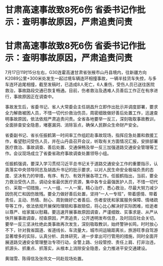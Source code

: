 # 甘肃高速事故致8死6伤 省委书记作批示：查明事故原因，严肃追责问责

# 甘肃高速事故致8死6伤 省委书记作批示：查明事故原因，严肃追责问责

7月17日11时15分左右，G30连霍高速甘肃省张掖市山丹县境内，往新疆方向K2089公里+300米处发生一起过境车辆连环相撞事故，一辆半挂货车失控，与多车连环追尾相撞，截至发稿时，已造成8人死亡，6人重伤，受伤人员已送往医院救治，事故路段交通已恢复畅通。目前，伤者救治及遇难人员善后工作正在有序进行，事故原因正在调查中。

事故发生后，省委书记、省人大常委会主任胡昌升立即作出批示并调度部署，要求全力解救被困人员，不惜一切代价救治伤员，周密细致做好善后处置工作，迅速查明事故原因，依法依规严肃追责问责。全省各地要举一反三，深刻吸取事故教训，全面排查安全隐患，堵塞漏洞、消除盲点，确保人民群众生命财产安全。

省委副书记、省长任振鹤第一时间率工作组赶赴事故现场，指挥应急处置和救援工作，看望慰问受伤人员，并在山丹县召开会议，听取有关方面情况汇报，安排部署医疗救治、事故调查、善后处置、交通保畅及举一反三加强道路交通安全管理等工作。会议现场成立了省委省政府事故调查处置领导小组。

任振鹤强调，要深入学习贯彻习近平总书记关于道路交通安全工作的重要指示，认真落实中央领导同志及胡昌升书记的批示要求，以对人民生命安全极端负责的态度、坚决有力的举措，有序、有力、有效开展各项工作。任振鹤指出，当前，要全力救治受伤人员，调动全省最优医疗资源，集中各专业最强医护人员，不惜一切代价、采取一切措施，一人一组、一人一案，精心治疗、悉心救治，尽最大努力减少因伤死亡和因伤致残。要全力做好善后处置，坚持“一人一专班”，带着感情、带着责任，主动、热情、耐心、周到做好亡者善后、伤者安抚和家属服务保障、情绪疏导等工作，依法依规开展保险理赔和事故赔偿，将心比心解决好实际困难，给逝者以尊严、给家属以慰藉。要迅速开展事故原因调查，严谨细致、实事求是、从严从快开展事故调查，彻查原因，严肃追责，公开透明发布信息，及时回应社会关切。要举一反三坚决杜绝此类事故再次发生，深刻吸取教训，始终警钟长鸣，时时放心不下，针对我省国道、省道线长、车流量大，城市间运输距离长，旅游旺季自驾游显著增多的实际，认真分析、具体研究，进一步拿出可行管用的措施，同时全面开展道路交通安全管理整治专项行动，全警上路、分段管控、责任上肩、打非治违，抓源头、抓重点、抓落实，从根本上消除安全隐患，全力推进平安交通建设。

黄瑞雪、陈得信及张伟文一同赴现场处置。

